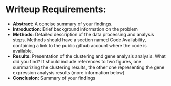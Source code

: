 # Writeup Requirements:

- **Abstract:** A concise summary of your findings.
- **Introduction:** Brief background information on the problem 
- **Methods:** Detailed description of the data processing and analysis steps. Methods should have a section named Code Availability, containing a link to the public github account where the code is available.
- **Results:** Presentation of the clustering and gene analysis analysis. What did you find? It should include references to two figures, one summarizing the clustering results, the other one representing the gene expression analysis results (more information below)
- **Conclusion:** Summary of your findings
